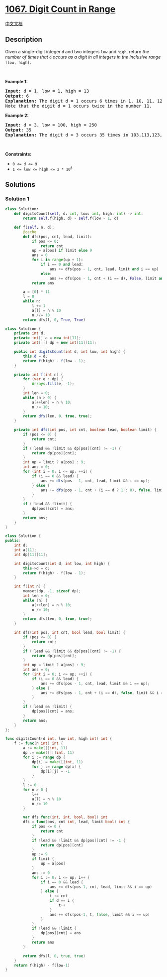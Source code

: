 # [1067. Digit Count in Range](https://leetcode.com/problems/digit-count-in-range)

[中文文档](/solution/1000-1099/1067.Digit%20Count%20in%20Range/README.md)

<!-- tags:Math,Dynamic Programming -->

## Description

<p>Given a single-digit integer <code>d</code> and two integers <code>low</code> and <code>high</code>, return <em>the number of times that </em><code>d</code><em> occurs as a digit in all integers in the inclusive range </em><code>[low, high]</code>.</p>

<p>&nbsp;</p>
<p><strong class="example">Example 1:</strong></p>

<pre>
<strong>Input:</strong> d = 1, low = 1, high = 13
<strong>Output:</strong> 6
<strong>Explanation:</strong> The digit d = 1 occurs 6 times in 1, 10, 11, 12, 13.
Note that the digit d = 1 occurs twice in the number 11.
</pre>

<p><strong class="example">Example 2:</strong></p>

<pre>
<strong>Input:</strong> d = 3, low = 100, high = 250
<strong>Output:</strong> 35
<strong>Explanation:</strong> The digit d = 3 occurs 35 times in 103,113,123,130,131,...,238,239,243.
</pre>

<p>&nbsp;</p>
<p><strong>Constraints:</strong></p>

<ul>
	<li><code>0 &lt;= d &lt;= 9</code></li>
	<li><code>1 &lt;= low &lt;= high &lt;= 2 * 10<sup>8</sup></code></li>
</ul>

## Solutions

### Solution 1

<!-- tabs:start -->

```python
class Solution:
    def digitsCount(self, d: int, low: int, high: int) -> int:
        return self.f(high, d) - self.f(low - 1, d)

    def f(self, n, d):
        @cache
        def dfs(pos, cnt, lead, limit):
            if pos <= 0:
                return cnt
            up = a[pos] if limit else 9
            ans = 0
            for i in range(up + 1):
                if i == 0 and lead:
                    ans += dfs(pos - 1, cnt, lead, limit and i == up)
                else:
                    ans += dfs(pos - 1, cnt + (i == d), False, limit and i == up)
            return ans

        a = [0] * 11
        l = 0
        while n:
            l += 1
            a[l] = n % 10
            n //= 10
        return dfs(l, 0, True, True)
```

```java
class Solution {
    private int d;
    private int[] a = new int[11];
    private int[][] dp = new int[11][11];

    public int digitsCount(int d, int low, int high) {
        this.d = d;
        return f(high) - f(low - 1);
    }

    private int f(int n) {
        for (var e : dp) {
            Arrays.fill(e, -1);
        }
        int len = 0;
        while (n > 0) {
            a[++len] = n % 10;
            n /= 10;
        }
        return dfs(len, 0, true, true);
    }

    private int dfs(int pos, int cnt, boolean lead, boolean limit) {
        if (pos <= 0) {
            return cnt;
        }
        if (!lead && !limit && dp[pos][cnt] != -1) {
            return dp[pos][cnt];
        }
        int up = limit ? a[pos] : 9;
        int ans = 0;
        for (int i = 0; i <= up; ++i) {
            if (i == 0 && lead) {
                ans += dfs(pos - 1, cnt, lead, limit && i == up);
            } else {
                ans += dfs(pos - 1, cnt + (i == d ? 1 : 0), false, limit && i == up);
            }
        }
        if (!lead && !limit) {
            dp[pos][cnt] = ans;
        }
        return ans;
    }
}
```

```cpp
class Solution {
public:
    int d;
    int a[11];
    int dp[11][11];

    int digitsCount(int d, int low, int high) {
        this->d = d;
        return f(high) - f(low - 1);
    }

    int f(int n) {
        memset(dp, -1, sizeof dp);
        int len = 0;
        while (n) {
            a[++len] = n % 10;
            n /= 10;
        }
        return dfs(len, 0, true, true);
    }

    int dfs(int pos, int cnt, bool lead, bool limit) {
        if (pos <= 0) {
            return cnt;
        }
        if (!lead && !limit && dp[pos][cnt] != -1) {
            return dp[pos][cnt];
        }
        int up = limit ? a[pos] : 9;
        int ans = 0;
        for (int i = 0; i <= up; ++i) {
            if (i == 0 && lead) {
                ans += dfs(pos - 1, cnt, lead, limit && i == up);
            } else {
                ans += dfs(pos - 1, cnt + (i == d), false, limit && i == up);
            }
        }
        if (!lead && !limit) {
            dp[pos][cnt] = ans;
        }
        return ans;
    }
};
```

```go
func digitsCount(d int, low int, high int) int {
	f := func(n int) int {
		a := make([]int, 11)
		dp := make([][]int, 11)
		for i := range dp {
			dp[i] = make([]int, 11)
			for j := range dp[i] {
				dp[i][j] = -1
			}
		}
		l := 0
		for n > 0 {
			l++
			a[l] = n % 10
			n /= 10
		}

		var dfs func(int, int, bool, bool) int
		dfs = func(pos, cnt int, lead, limit bool) int {
			if pos <= 0 {
				return cnt
			}
			if !lead && !limit && dp[pos][cnt] != -1 {
				return dp[pos][cnt]
			}
			up := 9
			if limit {
				up = a[pos]
			}
			ans := 0
			for i := 0; i <= up; i++ {
				if i == 0 && lead {
					ans += dfs(pos-1, cnt, lead, limit && i == up)
				} else {
					t := cnt
					if d == i {
						t++
					}
					ans += dfs(pos-1, t, false, limit && i == up)
				}
			}
			if !lead && !limit {
				dp[pos][cnt] = ans
			}
			return ans
		}

		return dfs(l, 0, true, true)
	}
	return f(high) - f(low-1)
}
```

<!-- tabs:end -->

<!-- end -->
